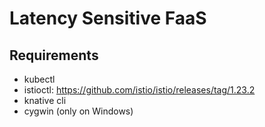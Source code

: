 # Latency Sensitive FaaS

## Requirements

- kubectl
- istioctl: https://github.com/istio/istio/releases/tag/1.23.2
- knative cli
- cygwin (only on Windows)
